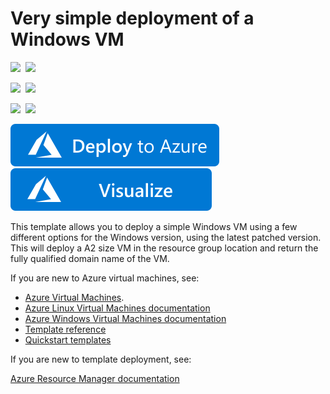# Very simple deployment of a Windows VM

<IMG SRC="https://azurequickstartsservice.blob.core.windows.net/badges/101-vm-simple-windows/PublicLastTestDate.svg" />&nbsp;
<IMG SRC="https://azurequickstartsservice.blob.core.windows.net/badges/101-vm-simple-windows/PublicDeployment.svg" />&nbsp;

<IMG SRC="https://azurequickstartsservice.blob.core.windows.net/badges/101-vm-simple-windows/FairfaxLastTestDate.svg" />&nbsp;
<IMG SRC="https://azurequickstartsservice.blob.core.windows.net/badges/101-vm-simple-windows/FairfaxDeployment.svg" />&nbsp;

<IMG SRC="https://azurequickstartsservice.blob.core.windows.net/badges/101-vm-simple-windows/BestPracticeResult.svg" />&nbsp;
<IMG SRC="https://azurequickstartsservice.blob.core.windows.net/badges/101-vm-simple-windows/CredScanResult.svg" />&nbsp;

<a href="https://portal.azure.com/#create/Microsoft.Template/uri/https%3A%2F%2Fraw.githubusercontent.com%2FAzure%2Fazure-quickstart-templates%2Fmaster%2F101-vm-simple-windows%2Fazuredeploy.json" target="_blank">
    <img src="https://raw.githubusercontent.com/Azure/azure-quickstart-templates/master/1-CONTRIBUTION-GUIDE/images/deploytoazure.svg?sanitize=true"/>
</a>
<a href="http://armviz.io/#/?load=https%3A%2F%2Fraw.githubusercontent.com%2FAzure%2Fazure-quickstart-templates%2Fmaster%2F101-vm-simple-windows%2Fazuredeploy.json" target="_blank">
    <img src="https://raw.githubusercontent.com/Azure/azure-quickstart-templates/master/1-CONTRIBUTION-GUIDE/images/visualizebutton.svg?sanitize=true"/>
</a>

This template allows you to deploy a simple Windows VM using a few different options for the Windows version, using the latest patched version. This will deploy a A2 size VM in the resource group location and return the fully qualified domain name of the VM.

If you are new to Azure virtual machines, see:

- [Azure Virtual Machines](https://azure.microsoft.com/services/virtual-machines/).
- [Azure Linux Virtual Machines documentation](https://docs.microsoft.com/azure/virtual-machines/linux/)
- [Azure Windows Virtual Machines documentation](https://docs.microsoft.com/azure/virtual-machines/windows/)
- [Template reference](https://docs.microsoft.com/azure/templates/microsoft.compute/allversions)
- [Quickstart templates](https://azure.microsoft.com/resources/templates/?resourceType=Microsoft.Compute&pageNumber=1&sort=Popular)

If you are new to template deployment, see:

[Azure Resource Manager documentation](https://docs.microsoft.com/azure/azure-resource-manager/)

